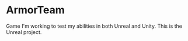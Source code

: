 # ArmorTeam
Game I'm working to test my abilities in both Unreal and Unity. This is the Unreal project. 
